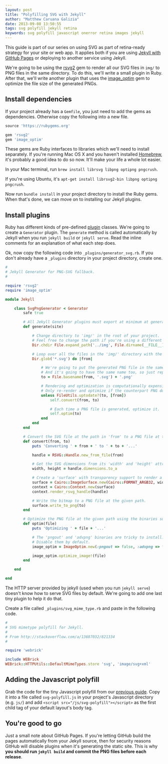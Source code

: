 ```yaml
---
layout: post
title: "Polyfilling SVG with Jekyll"
author: "Matthew Caruana Galizia"
date: 2013-09-08 13:50:55
tags: svg polyfill jekyll retina
keywords: svg polyfill javascript onerror retina images jekyll
---
```


This guide is part of our series on using SVG as part of retina-ready strategy for your site or web app. It applies both if you are using [Jekyll with GitHub Pages][jekyll-gh] or deploying to another service using Jekyll.

We're going to be using the [rsvg2][rsvg2] gem to render all our SVG files in `img/` to PNG files in the same directory. To do this, we'll write a small plugin in Ruby. After that, we'll write another plugin that uses the [image_optim][image_optim] gem to optimize the file size of the generated PNGs.

## Install dependencies ##

If your project already has a `Gemfile`, you just need to add the gems as dependencies. Otherwise copy the following into a new file.

```ruby
source 'https://rubygems.org'

gem 'rsvg2'
gem 'image_optim'
```

These gems are Ruby interfaces to libraries which we'll need to install separately. If you're running Mac OS X and you haven't installed [Homebrew][homebrew], it's probably a good idea to do so now. It'll make your life a whole lot easier.

In your Mac terminal, run `brew install librsvg libpng optipng pngcrush`.

If you're using Ubuntu, it's `apt-get install librsvg2-bin libpng optipng pngcrush`.

Now run `bundle install` in your project directory to install the Ruby gems. When that's done, we can move on to installing our Jekyll plugins.

## Install plugins ##

Ruby has different kinds of pre-defined [plugin][jekyll-plugins] classes. We're going to create a `Generator` plugin. The `generate` method is called automatically by Jekyll when you run `jekyll build` or `jekyll serve`. Read the inline comments for an explanation of what each step does.

Ok, now copy the following code into `_plugins/generator_svg.rb`. If you don't already have a `_plugins` directory in your project directory, create one.

```ruby
#
# Jekyll Generator for PNG-SVG fallback.
#

require 'rsvg2'
require 'image_optim'

module Jekyll

	class SvgPngGenerator < Generator
		safe true

		# All Jekyll Generator plugins must export at minimum at generate method.
		def generate(site)

			# Change directory to 'img/' in the root of your project.
			# Feel free to change the path if you're using a different name (e.g. 'images/').
			Dir.chdir File.expand_path('../img', File.dirname(__FILE__))

			# Loop over all the files in the 'img/' directory with the extension '.svg'.
			Dir.glob('*.svg') do |from|

				# We're going to put the generated PNG file in the same directory as its counterpart.
				# And it's going to have the same name too, so just replace the extension.
				to = File.basename(from, '.svg') + '.png'

				# Rendering and optimization is computationally expensive.
				# Only re-render and optimize if the counterpart PNG doesn't exist or is outdated.
				unless FileUtils.uptodate?(to, [from])
					self.convert(from, to)

					# Each time a PNG file is generated, optimize it.
					self.optim(to)
				end
			end
		end

		# Convert the SVG file at the path in 'from' to a PNG file at the path in 'to'.
		def convert(from, to)
			puts 'Converting ' + from + ' to ' + to + '...'

			handle = RSVG::Handle.new_from_file(from)

			# Get the SVG dimensions from its 'width' and 'height' attributes.
			width, height = handle.dimensions.to_a

			# Create a 'surface' with transparency support to render a bitmap onto.
			surface = Cairo::ImageSurface.new(Cairo::FORMAT_ARGB32, width, height)
			context = Cairo::Context.new(surface)
			context.render_rsvg_handle(handle)

			# Write the bitmap to a PNG file at the given path.
			surface.write_to_png(to)
		end

		# Optimize the PNG file at the given path using the binaries supported by 'image_optim'.
		def optim(file)
			puts 'Optimizing ' + file + '...'

			# The 'pngout' and 'advpng' binaries are tricky to install.
			# Disable them by default.
			image_optim = ImageOptim.new(:pngout => false, :advpng => false)

			image_optim.optimize_image!(file)
		end

	end

end
```

The HTTP server provided by jekyll (used when you run `jekyll serve`) doesn't know how to serve SVG files by default. We're going to add one last tiny plugin to help it do that.

Create a file called `_plugins/svg_mime_type.rb` and paste in the following code.

```ruby
#
# SVG mimetype polyfill for Jekyll.
#
# From http://stackoverflow.com/a/13687032/821334
#

require 'webrick'

include WEBrick
WEBrick::HTTPUtils::DefaultMimeTypes.store 'svg', 'image/svg+xml'
```

## Adding the Javascript polyfill ##

Grab the code for the tiny Javascript polyfill from our [previous guide](/2013/09/polyfilling-svg/). Copy it into a file called `svg-polyfill.js` in your project's Javascript directory (e.g. `js/`) and add `<script src="/js/svg-polyfill"></script>` as the first child tag of your default layout's body tag.

## You're good to go ##

Just a small note about GitHub Pages. If you're letting GitHub build the pages automatically from your Jekyll source, then for security reasons GitHub will disable plugins when it's generating the static site. This is why **you should run `jekyll build` and commit the PNG files before each release**.

[jekyll-gh]: https://help.github.com/articles/using-jekyll-with-pages
[rsvg2]: https://rubygems.org/gems/rsvg2
[image_optim]: https://rubygems.org/gems/image_optim
[homebrew]: http://brew.sh/
[jekyll-plugins]: http://jekyllrb.com/docs/plugins/
